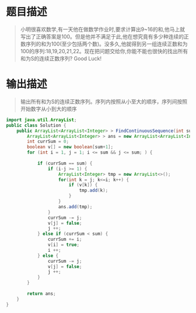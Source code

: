# 题目描述
> 小明很喜欢数学,有一天他在做数学作业时,要求计算出9~16的和,他马上就写出了正确答案是100。但是他并不满足于此,他在想究竟有多少种连续的正数序列的和为100(至少包括两个数)。没多久,他就得到另一组连续正数和为100的序列:18,19,20,21,22。现在把问题交给你,你能不能也很快的找出所有和为S的连续正数序列? Good Luck!

# 输出描述
> 输出所有和为S的连续正数序列。序列内按照从小至大的顺序，序列间按照开始数字从小到大的顺序

```java
import java.util.ArrayList;
public class Solution {
    public ArrayList<ArrayList<Integer> > FindContinuousSequence(int sum) {
        ArrayList<ArrayList<Integer> > ans = new ArrayList<ArrayList<Integer>>();
        int currSum = 0;
        boolean v[] = new boolean[sum+1];
        for (int i = 1, j = 1; i <= sum && j <= sum; ) {
            
            if (currSum == sum) {
                if (i-j >= 1) {
                    ArrayList<Integer> tmp = new ArrayList<>();
                    for(int k = j; k<=i; k++) {
                        if (v[k]) {
                            tmp.add(k);
                        }
                    }
                    ans.add(tmp);
                }
                currSum -= j;
                v[j] = false;
                j ++;
            } else if (currSum < sum) {
                currSum += i;
                v[i] = true;
                i ++;
            } else {
                currSum -= j;
                v[j] = false;
                j ++;
            }
        }
        
        return ans;
    }
}
```